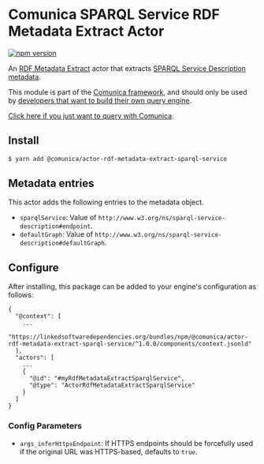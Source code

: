 # Comunica SPARQL Service RDF Metadata Extract Actor

[![npm version](https://badge.fury.io/js/%40comunica%2Factor-rdf-metadata-extract-sparql-service.svg)](https://www.npmjs.com/package/@comunica/actor-rdf-metadata-extract-sparql-service)

An [RDF Metadata Extract](https://github.com/comunica/comunica/tree/master/packages/bus-rdf-metadata-extract) actor that
extracts [SPARQL Service Description metadata](https://www.w3.org/TR/sparql11-service-description/).

This module is part of the [Comunica framework](https://github.com/comunica/comunica),
and should only be used by [developers that want to build their own query engine](https://comunica.dev/docs/modify/).

[Click here if you just want to query with Comunica](https://comunica.dev/docs/query/).

## Install

```bash
$ yarn add @comunica/actor-rdf-metadata-extract-sparql-service
```

## Metadata entries

This actor adds the following entries to the metadata object.

* `sparqlService`: Value of `http://www.w3.org/ns/sparql-service-description#endpoint`.
* `defaultGraph`: Value of `http://www.w3.org/ns/sparql-service-description#defaultGraph`.

## Configure

After installing, this package can be added to your engine's configuration as follows:
```text
{
  "@context": [
    ...
    "https://linkedsoftwaredependencies.org/bundles/npm/@comunica/actor-rdf-metadata-extract-sparql-service/^1.0.0/components/context.jsonld"  
  ],
  "actors": [
    ...
    {
      "@id": "#myRdfMetadataExtractSparqlService",
      "@type": "ActorRdfMetadataExtractSparqlService"
    }
  ]
}
```

### Config Parameters

* `args_inferHttpsEndpoint`: If HTTPS endpoints should be forcefully used if the original URL was HTTPS-based, defaults to `true`.
